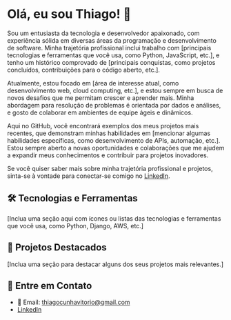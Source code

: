 # Olá, eu sou Thiago! 👋

Sou um entusiasta da tecnologia e desenvolvedor apaixonado, com experiência sólida em diversas áreas da programação e desenvolvimento de software. Minha trajetória profissional inclui trabalho com [principais tecnologias e ferramentas que você usa, como Python, JavaScript, etc.], e tenho um histórico comprovado de [principais conquistas, como projetos concluídos, contribuições para o código aberto, etc.].

Atualmente, estou focado em [área de interesse atual, como desenvolvimento web, cloud computing, etc.], e estou sempre em busca de novos desafios que me permitam crescer e aprender mais. Minha abordagem para resolução de problemas é orientada por dados e análises, e gosto de colaborar em ambientes de equipe ágeis e dinâmicos.

Aqui no GitHub, você encontrará exemplos dos meus projetos mais recentes, que demonstram minhas habilidades em [mencionar algumas habilidades específicas, como desenvolvimento de APIs, automação, etc.]. Estou sempre aberto a novas oportunidades e colaborações que me ajudem a expandir meus conhecimentos e contribuir para projetos inovadores.

Se você quiser saber mais sobre minha trajetória profissional e projetos, sinta-se à vontade para conectar-se comigo no [LinkedIn](https://www.linkedin.com/in/thiago-vit%C3%B3rio-7b9b27291/).

## 🛠️ Tecnologias e Ferramentas

[Inclua uma seção aqui com ícones ou listas das tecnologias e ferramentas que você usa, como Python, Django, AWS, etc.]

## 🚀 Projetos Destacados

[Inclua uma seção para destacar alguns dos seus projetos mais relevantes.]

## 📩 Entre em Contato

- 📧 Email: [thiagocunhavitorio@gmail.com](mailto:thiagocunhavitorio@gmail.com)
- [LinkedIn](https://www.linkedin.com/in/thiago-vit%C3%B3rio-7b9b27291/)
